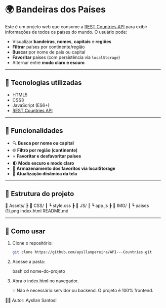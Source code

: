 # 🌍 Bandeiras dos Países

Este é um projeto web que consome a [REST Countries API](https://restcountries.com/) para exibir informações de todos os países do mundo. O usuário pode:

- Visualizar **bandeiras**, **nomes**, **capitais** e **regiões**
- **Filtrar** países por continente/região
- **Buscar** por nome de país ou capital
- **Favoritar** países (com persistência via `localStorage`)
- Alternar entre **modo claro e escuro**

---

## 🚀 Tecnologias utilizadas

- HTML5
- CSS3
- JavaScript (ES6+)
- [REST Countries API](https://restcountries.com/)

---

## 🔧 Funcionalidades

- 🔍 **Busca por nome ou capital**
- 🌐 **Filtro por região (continente)**
- ⭐ **Favoritar e desfavoritar países**
- 🌓 **Modo escuro e modo claro**
- 🧠 **Armazenamento dos favoritos via localStorage**
- 🔁 **Atualização dinâmica da tela**

---

## 📁 Estrutura do projeto

📁 Assets/
┣ 📁 CSS/
┃ ┗ style.css
┣ 📁 JS/
┃ ┗ app.js
┣ 📁 IMG/
┃ ┗ paises (1).png
index.html
README.md

---

## 📌 Como usar

1. Clone o repositório:
   ```bash
   git clone https://github.com/aysllanpereira/API---Countries.git
2. Acesse a pasta:

    bash
    cd nome-do-projeto

3. Abra o index.html no navegador.

   💡 Não é necessário servidor ou backend. O projeto é 100% frontend.

🧑‍💻 Autor:
Aysllan Santos!
